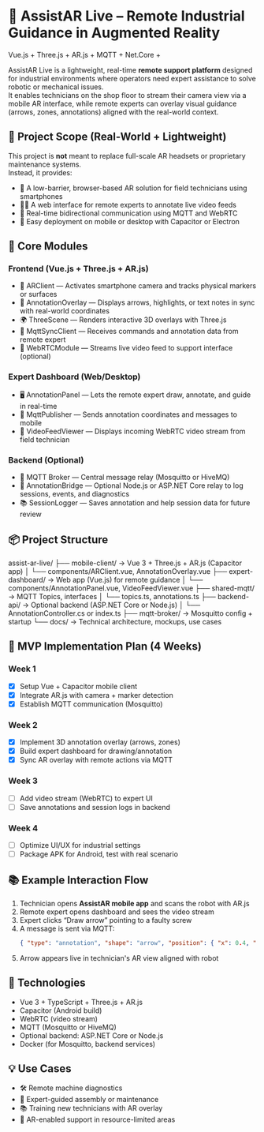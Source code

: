 # 🧠 AssistAR Live – Remote Industrial Guidance in Augmented Reality  
Vue.js + Three.js + AR.js + MQTT + Net.Core + 

AssistAR Live is a lightweight, real-time **remote support platform** designed for industrial environments where operators need expert assistance to solve robotic or mechanical issues.  
It enables technicians on the shop floor to stream their camera view via a mobile AR interface, while remote experts can overlay visual guidance (arrows, zones, annotations) aligned with the real-world context.

## 🎯 Project Scope (Real-World + Lightweight)

This project is **not** meant to replace full-scale AR headsets or proprietary maintenance systems.  
Instead, it provides:
- 📱 A low-barrier, browser-based AR solution for field technicians using smartphones
- 🧑‍💻 A web interface for remote experts to annotate live video feeds
- 🔁 Real-time bidirectional communication using MQTT and WebRTC
- 🔧 Easy deployment on mobile or desktop with Capacitor or Electron

## 🧩 Core Modules

### Frontend (Vue.js + Three.js + AR.js)
- 🎥 ARClient — Activates smartphone camera and tracks physical markers or surfaces
- 🧭 AnnotationOverlay — Displays arrows, highlights, or text notes in sync with real-world coordinates
- 🌍 ThreeScene — Renders interactive 3D overlays with Three.js
- 📡 MqttSyncClient — Receives commands and annotation data from remote expert
- 🧩 WebRTCModule — Streams live video feed to support interface (optional)

### Expert Dashboard (Web/Desktop)
- 🖥 AnnotationPanel — Lets the remote expert draw, annotate, and guide in real-time
- 📡 MqttPublisher — Sends annotation coordinates and messages to mobile
- 🎥 VideoFeedViewer — Displays incoming WebRTC video stream from field technician

### Backend (Optional)
- 💬 MQTT Broker — Central message relay (Mosquitto or HiveMQ)
- 🧠 AnnotationBridge — Optional Node.js or ASP.NET Core relay to log sessions, events, and diagnostics
- 📚 SessionLogger — Saves annotation and help session data for future review

## 📦 Project Structure

assist-ar-live/
├── mobile-client/              → Vue 3 + Three.js + AR.js (Capacitor app)
│   └── components/ARClient.vue, AnnotationOverlay.vue
├── expert-dashboard/          → Web app (Vue.js) for remote guidance
│   └── components/AnnotationPanel.vue, VideoFeedViewer.vue
├── shared-mqtt/               → MQTT Topics, interfaces
│   └── topics.ts, annotations.ts
├── backend-api/               → Optional backend (ASP.NET Core or Node.js)
│   └── AnnotationController.cs or index.ts
├── mqtt-broker/               → Mosquitto config + startup
└── docs/                      → Technical architecture, mockups, use cases

## 🚀 MVP Implementation Plan (4 Weeks)

### Week 1
- [x] Setup Vue + Capacitor mobile client
- [x] Integrate AR.js with camera + marker detection
- [x] Establish MQTT communication (Mosquitto)

### Week 2
- [x] Implement 3D annotation overlay (arrows, zones)
- [x] Build expert dashboard for drawing/annotation
- [x] Sync AR overlay with remote actions via MQTT

### Week 3
- [ ] Add video stream (WebRTC) to expert UI
- [ ] Save annotations and session logs in backend

### Week 4
- [ ] Optimize UI/UX for industrial settings
- [ ] Package APK for Android, test with real scenario

## 📚 Example Interaction Flow

1. Technician opens **AssistAR mobile app** and scans the robot with AR.js
2. Remote expert opens dashboard and sees the video stream
3. Expert clicks “Draw arrow” pointing to a faulty screw
4. A message is sent via MQTT:
   ```json
   { "type": "annotation", "shape": "arrow", "position": { "x": 0.4, "y": 1.2, "z": -0.6 } }
   ```
5. Arrow appears live in technician's AR view aligned with robot

## 🔗 Technologies
- Vue 3 + TypeScript + Three.js + AR.js
- Capacitor (Android build)
- WebRTC (video stream)
- MQTT (Mosquitto or HiveMQ)
- Optional backend: ASP.NET Core or Node.js
- Docker (for Mosquitto, backend services)

## 💡 Use Cases
- 🛠 Remote machine diagnostics
- 🤝 Expert-guided assembly or maintenance
- 📚 Training new technicians with AR overlay
- 📡 AR-enabled support in resource-limited areas
